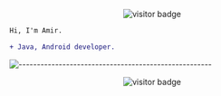 <p align="center"><img src="https://komarev.com/ghpvc/?username=amir-shiati&color=blue" alt="visitor badge"/></p>

```diff
Hi, I'm Amir.

+ Java, Android developer.
```
![-----------------------------------------------------](
https://raw.githubusercontent.com/andreasbm/readme/master/assets/lines/aqua.png)

<p align="center"><img src="https://github-readme-stats.vercel.app/api?username=amir-shiati" alt="visitor badge"/></p>

<!--
**amir-shiati/amir-shiati** is a ✨ _special_ ✨ repository because its `README.md` (this file) appears on your GitHub profile.

Here are some ideas to get you started:

- 🔭 I’m currently working on ...
- 🌱 I’m currently learning ...
- 👯 I’m looking to collaborate on ...
- 🤔 I’m looking for help with ...
- 💬 Ask me about ...
- 📫 How to reach me: ...
- 😄 Pronouns: ...
- ⚡ Fun fact: ...

<img align="right" alt="codeSTACKr's Github Stats" src="https://github-readme-stats.vercel.app/api?username=amir-shiati&show_icons=true"/>
-->
